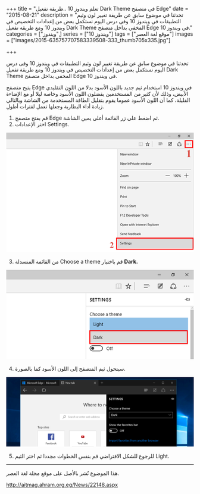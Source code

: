 +++
title = "تعلم ويندوز 10 ..طريقة تفعيل Dark Theme في متصفح Edge"
date = "2015-08-21"
description = "تحدثنا في موضوع سابق عن طريقة تغيير لون وثيم التطبيقات في ويندوز 10 وفى درس اليوم نستكمل بعض من إعدادات التخصيص في ويندوز 10 ومع طريقة تفعيل Dark Theme المخفي بداخل متصفح Edge في ويندوز 10."
categories = ["ويندوز",]
series = ["ويندوز 10"]
tags = ["موقع لغة العصر"]
images = ["images/2015-635757707583339508-333_thumb705x335.jpg"]

+++

تحدثنا في موضوع سابق عن طريقة تغيير لون وثيم التطبيقات في ويندوز 10 وفى درس اليوم نستكمل بعض من إعدادات التخصيص في ويندوز 10 ومع طريقة تفعيل Dark Theme المخفي بداخل متصفح Edge في ويندوز 10.

يتيح متصفح Edge في ويندوز 10 استخدام ثيم  جديد باللون الأسود بدلا من اللون التقليدي الأبيض، وذلك لأن كثير من المستخدمين يفضلون اللون الأسود وخاصة ليلا أو مع الإضاءة القليلة، كما أن اللون الأسود عموما يقوم بتقليل الطاقة المستخدمة من الشاشة وبالتالي زيادة أداء البطارية وجعلها تعمل لفترات أطول.

1. قم بفتح متصفح Edge ثم اضغط على زر القائمة أعلى يمين الشاشة.
2. اختر الإعدادات Settings.

![](images/2015-635757707765058258-505.png "1")

3. من القائمة المنسدلة Choose a theme قم باختيار **Dark.**

![](images/2015-635757708263339508-333.png "2")

4. سيتحول ثيم المتصفح إلى اللون الأسود كما بالصورة.

![](images/2015-635757708527558258-755.png "3")

5. للرجوع للشكل الافتراضي قم بنفس الخطوات مجددا ثم اختر الثيم Light.

---
هذا الموضوع نٌشر باﻷصل على موقع مجلة لغة العصر.

http://aitmag.ahram.org.eg/News/22148.aspx